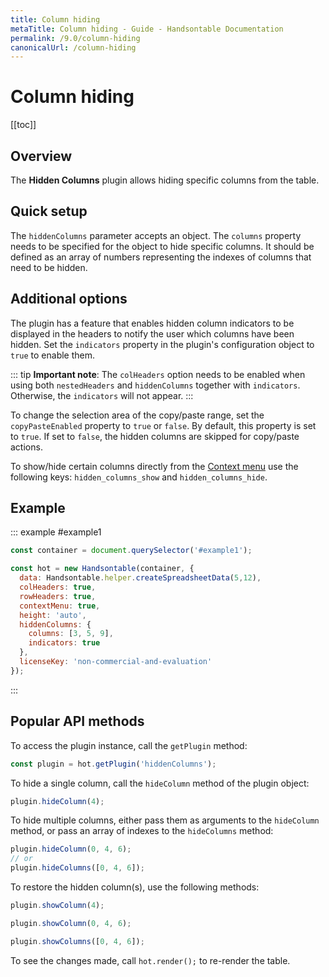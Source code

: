 ```yaml
---
title: Column hiding
metaTitle: Column hiding - Guide - Handsontable Documentation
permalink: /9.0/column-hiding
canonicalUrl: /column-hiding
---
```


# Column hiding

[[toc]]

## Overview

The **Hidden Columns** plugin allows hiding specific columns from the table.

## Quick setup

The `hiddenColumns` parameter accepts an object. The `columns` property needs to be specified for the object to hide specific columns. It should be defined as an array of numbers representing the indexes of columns that need to be hidden.


## Additional options

The plugin has a feature that enables hidden column indicators to be displayed in the headers to notify the user which columns have been hidden.
Set the `indicators` property in the plugin's configuration object to `true` to enable them.

::: tip
**Important note**: The `colHeaders` option needs to be enabled when using both `nestedHeaders` and `hiddenColumns` together with `indicators`. Otherwise, the `indicators` will not appear.
:::


To change the selection area of the copy/paste range, set the `copyPasteEnabled` property to `true` or `false`. By default, this property is set to `true`. If set to `false`, the hidden columns are skipped for copy/paste actions.

To show/hide certain columns directly from the [Context menu](@/guides/accessories-and-menus/context-menu.md) use the following keys: `hidden_columns_show` and `hidden_columns_hide`.

## Example

::: example #example1
```js
const container = document.querySelector('#example1');

const hot = new Handsontable(container, {
  data: Handsontable.helper.createSpreadsheetData(5,12),
  colHeaders: true,
  rowHeaders: true,
  contextMenu: true,
  height: 'auto',
  hiddenColumns: {
    columns: [3, 5, 9],
    indicators: true
  },
  licenseKey: 'non-commercial-and-evaluation'
});
```
:::

## Popular API methods

To access the plugin instance, call the `getPlugin` method:

```js
const plugin = hot.getPlugin('hiddenColumns');
```

To hide a single column, call the `hideColumn` method of the plugin object:

```js
plugin.hideColumn(4);
```

To hide multiple columns, either pass them as arguments to the `hideColumn` method, or pass an array of indexes to the `hideColumns` method:

```js
plugin.hideColumn(0, 4, 6);
// or
plugin.hideColumns([0, 4, 6]);
```

To restore the hidden column(s), use the following methods:

```js
plugin.showColumn(4);
```
```js
plugin.showColumn(0, 4, 6);
```
```js
plugin.showColumns([0, 4, 6]);
```
To see the changes made, call `hot.render();` to re-render the table.
